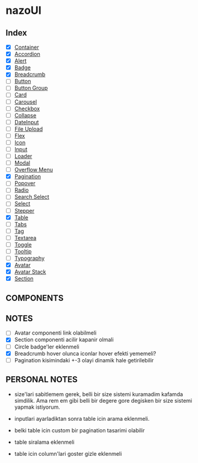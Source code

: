 # nazoUI

## Index

- [x] [Container](#)
- [x] [Accordion](#)
- [x] [Alert](#)
- [x] [Badge](#)
- [x] [Breadcrumb](#)
- [ ] [Button](#)
- [ ] [Button Group](#)
- [ ] [Card](#)
- [ ] [Carousel](#)
- [ ] [Checkbox](#)
- [ ] [Collapse](#)
- [ ] [DateInput](#)
- [ ] [File Upload](#)
- [ ] [Flex](#)
- [ ] [Icon](#)
- [ ] [Input](#)
- [ ] [Loader](#)
- [ ] [Modal](#)
- [ ] [Overflow Menu](#)
- [x] [Pagination](#)
- [ ] [Popover](#)
- [ ] [Radio](#)
- [ ] [Search Select](#)
- [ ] [Select](#)
- [ ] [Stepper](#)
- [x] [Table](#)
- [ ] [Tabs](#)
- [ ] [Tag](#)
- [ ] [Textarea](#)
- [ ] [Toggle](#)
- [ ] [Tooltip](#)
- [ ] [Typography](#)
- [x] [Avatar](#)
- [x] [Avatar Stack](#)
- [x] [Section](#)

## COMPONENTS

## NOTES

- [ ] Avatar componenti link olabilmeli
- [x] Section componenti acilir kapanir olmali
- [ ] Circle badge'ler eklenmeli
- [x] Breadcrumb hover olunca iconlar hover efekti yememeli?
- [ ] Pagination kisimindaki +-3 olayi dinamik hale getirilebilir

## PERSONAL NOTES

- size'lari sabitlemem gerek, belli bir size sistemi kuramadim kafamda simdilik. Ama rem em gibi belli bir degere gore degisken bir size sistemi yapmak istiyorum.

- inputlari ayarladiktan sonra table icin arama eklenmeli.
- belki table icin custom bir pagination tasarimi olabilir
- table siralama eklenmeli
- table icin column'lari goster gizle eklenmeli
